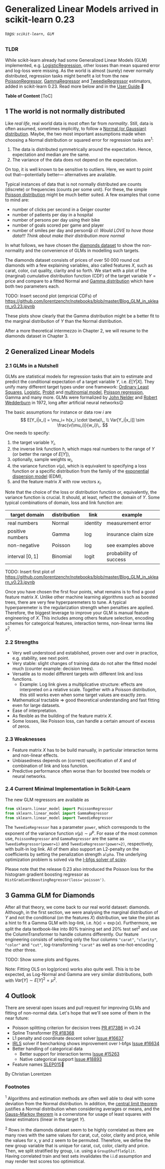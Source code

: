 # Generalized Linear Models arrived in scikit-learn 0.23

###### tags: `scikit-learn, GLM`

### TLDR

While scikit-learn already had some Generalized Linear Models (GLM) implemented, e.g. [LogisticRegression](https://scikit-learn.org/stable/modules/linear_model.html#logistic-regression), other losses than mean squared error and log-loss were missing.
As the world is almost (surely) never normally distributed, regression tasks might benefit a lot from the new [PoissonRegressor](https://scikit-learn.org/stable/modules/generated/sklearn.linear_model.PoissonRegressor.html#sklearn.linear_model.PoissonRegressor), [GammaRegressor](https://scikit-learn.org/stable/modules/generated/sklearn.linear_model.GammaRegressor.html#sklearn.linear_model.GammaRegressor) and [TweedieRegressor](https://scikit-learn.org/stable/modules/generated/sklearn.linear_model.TweedieRegressor.html#sklearn.linear_model.TweedieRegressor) estimators, added in scikit-learn 0.23. Read more below and in the [User Guide](https://scikit-learn.org/stable/modules/linear_model.html#generalized-linear-regression).🚀 

**Table of Content**
[ToC]


## 1 The world is not normally distributed

Like *real life*, real world data is most often far from *normality*.
Still, data is often assumed, sometimes implicitly, to follow a [Normal (or Gaussian) distribution](https://en.wikipedia.org/wiki/Normal_distribution).
Maybe, the two most important assumptions made when choosing a Normal distribution or squared error for regression tasks are<sup>1</sup>:

1. The data is distributed symmetrically around the expectation.
   Hence, expectation and median are the same.
2. The variance of the data does not depend on the expectation.

On top, it is well known to be sensitive to outliers.
Here, we want to point out that&mdash;potentially better&mdash; alternatives are available.

Typical instances of data that is not normally distributed are counts (discrete) or frequencies (counts per some unit).
For these, the simple [Poisson distribution](https://en.wikipedia.org/wiki/Poisson_distribution) might be much better suited. 
A few examples that come to mind are:

- number of clicks per second in a Geiger counter
- number of patients per day in a hospital
- number of persons per day using their bike
- number of goals scored per game and player
- number of smiles per day and person😃 *cl: Would LOVE to hove those data!!!* *Think about make their distribution more normal*

In what follows, we have chosen the [diamonds dataset](https://ggplot2.tidyverse.org/reference/diamonds.html) to show the non-normality and the convenience of GLMs in modelling such targets.

The diamonds dataset consists of prices of over 50 000 round cut diamonds with a few explaining variables, also called features $X$, such as carat, color, cut quality, clarity and so forth.
We start with a plot of the (marginal) cumulative distribution function (CDF) of the target variable $Y=\textrm{price}$ and compare to a fitted Normal and [Gamma distribution](https://en.wikipedia.org/wiki/Gamma_distribution) which have both two parameters each.

TODO: Insert second plot (empricial CDFs) of https://github.com/lorentzenchr/notebooks/blob/master/Blog_GLM_in_sklearn_v0.23.ipynb

These plots show clearly that the Gamma distribution might be a better fit to the marginal distribution of $Y$ than the Normal distribution.

After a more theoretical intermezzo in Chapter 2, we will resume to the diamonds dataset in Chapter 3.


## 2 Generalized Linear Models

### 2.1 GLMs in a Nutshell

GLMs are statistical models for regression tasks that aim to estimate and predict the conditional expectation of a target variable $Y$, i.e. $E[Y|X]$.
They unify many different target types under one framework: [Ordinary Least Squares](https://en.wikipedia.org/wiki/Ordinary_least_squares), [Logistic](https://en.wikipedia.org/wiki/Logistic_regression), [Probit](https://en.wikipedia.org/wiki/Probit_model) and [multinomial model](https://en.wikipedia.org/wiki/Multinomial_logistic_regression), [Poisson regression](https://en.wikipedia.org/wiki/Poisson_regression), Gamma and many more.
GLMs were formalized by [John Nelder](https://en.wikipedia.org/wiki/John_Nelder) and
[Robert Wedderburn](https://en.wikipedia.org/wiki/Robert_Wedderburn_(statistician)) in 1972, long after artificial neural networks😉

The basic assumptions for instance or data row $i$ are
$$
E[Y_i|x_i] = \mu_i= h(x_i \cdot \beta)\,,
\\
Var[Y_i|x_i]] \sim \frac{v(\mu_i)}{w_i}\,.
$$
One needs to specify:
1. the target variable $Y_i$,
2. the inverse link function $h$, which maps real numbers to the range of $Y$ (or better the range of $E[Y]$),
3. optionally, sample weights $w_i$,
4. the variance function $v(\mu)$, which is equivalent to specifying a loss function or a specific distribution from the family of the [exponential dispersion model](https://en.wikipedia.org/wiki/Exponential_dispersion_model) (EDM),
5. and the feature matrix $X$ with row vectors $x_i$.

Note that the choice of the loss or distribution function or, equivalently, the variance function is crucial. It should, at least, reflect the domain of $Y$.
Some typical combinations of domain, loss and link function are:

| target domain     | distribution | link     | example
| ----------------- | ------------ | -------- | ---------------------- |
| real numbers      | Normal       | identity | measurement error      |
| positive numbers  | Gamma        | log      | insurance claim size   |
| non-negative      | Poisson      | log      | see examples above     |
| interval $[0, 1]$ | Binomial     | logit    | probability of success |

TODO: Insert first plot of https://github.com/lorentzenchr/notebooks/blob/master/Blog_GLM_in_sklearn_v0.23.ipynb

Once you have chosen the first four points, what remains is to find a good feature matrix $X$.
Unlike other machine learning algorithms such as boosted trees, there are very few hyperparemeters to tune.
A typical hyperparemeter is the regularization strength when penalties are applied.
Therefore, the biggest leverage to improve your GLM is manual feature engineering of $X$.
This includes among others feature selection, encoding schemes for categorical features, interaction terms, non-linear terms like $x^2$.

### 2.2 Strengths
- Very well understood and established, proven over and over in practice, e.g. stability, see next point.
- Very stable: slight changes of training data do not alter the fitted model much (counter example: decision trees).
- Versatile as to model different targets with different link and loss functions.
  - Example: Log link gives a multiplicative structure: effects are interpreted on a relative scale.
    Together with a Poisson distribution, this still works even when some target values are exactly zero.
- Mathematical tractable => good theoretical understanding and fast fitting even for large datasets.
- Ease of interpretation.
- As flexible as the building of the feature matrix $X$.
- Some losses, like Poisson loss, can handle a certain amount of excess of zeros.

### 2.3 Weaknesses
- Feature matrix $X$ has to be build manually, in particular interaction terms and non-linear effects.
- Unbiasedness depends on (correct) specification of $X$ and of combination of link and loss function.
- Predictive performance often worse than for boosted tree models or neural networks.

### 2.4 Current Minimal Implementation in Scikit-Learn
The new GLM regressors are available as
```python
from sklearn.linear_model import PoissonRegressor
from sklearn.linear_model import GammaRegressor
from sklearn.linear_model import TweedieRegressor
```
The `TweedieRegressor` has a parameter `power`, which corresponds to the exponent of the variance function $v(\mu) \sim \mu^p$. For ease of the most common use, `PoissonRegressor` and `GammaRegressor` are the same as `TweedieRegressor(power=1)` and `TweedieRegressor(power=2)`, respectively, with built-in log link.
All of them also support an L2-penalty on the coefficients by setting the penalization strength `alpha`.
The underlying optimization problem is solved via the [l-bfgs solver of scipy](https://docs.scipy.org/doc/scipy/reference/optimize.minimize-lbfgsb.html#optimize-minimize-lbfgsb).

Please note that the release 0.23 also introduced the Poisson loss for the histogram gradient boosting regressor as `HistGradientBoostingRegressor(loss='poisson')`.

## 3 Gamma GLM for Diamonds

After all that theory, we come back to our real world dataset: diamonds.
Although, in the first section, we were analysing the marginal distribution of $Y$ and not the conditional (on the features $X$) distribution, we take the plot as a hint to fit a Gamma GLM with log-link, i.e. $h(x) = \exp(x)$. Furthermore, we split the data textbook-like into 80% training set and 20% test set<sup>2</sup> and use the ColumnTransformer to handle columns differently.
Our feature engineering consists of selecting only the four columns `"carat"`, `"clarity"`, `"color"` and `"cut"`, log-transforming `"carat"` as well as one-hot-encoding the other three.

TODO: Show some plots and figures.

Note: Fitting OLS on log(prices) works also quite well. This is to be expected, as Log-Normal and Gamma are very similar distributions, both with $Var[Y] \sim E[Y]^2 = \mu^2$.

## 4 Outlook

There are several open issues and pull request for improving GLMs and fitting of non-normal data. Let's hope that we'll see some of them in the near future:

- Poisson splitting criterion for decision trees [PR #17386](https://github.com/scikit-learn/scikit-learn/pull/17386) in v0.24
- Spline Transformer [PR #18368](https://github.com/scikit-learn/scikit-learn/pull/18368) 
- L1 penalty and coordinate descent solver [Issue #16637](https://github.com/scikit-learn/scikit-learn/issues/16637)
- [IRLS](https://en.wikipedia.org/wiki/Iteratively_reweighted_least_squares) solver if bencharking shows improvement over l-bfgs [Issue #16634](https://github.com/scikit-learn/scikit-learn/issues/16634)
- Better handling of categorical data
  - Better support for interaction terms [Issue #15263](https://github.com/scikit-learn/scikit-learn/issues/15263)
  - Native categorical support [Issue #18893](https://github.com/scikit-learn/scikit-learn/issues/18893)
- Feature names [SLEP015](https://github.com/scikit-learn/enhancement_proposals/pull/48)🎉


By Christian Lorentzen


### Footnotes

<sup>1</sup> Algorithms and estimation methods are often well able to deal with some deviation from the Normal distribution. In addition, the [central limit theorem](https://en.wikipedia.org/wiki/Central_limit_theorem) justifies a Normal distribution when considering averages or means, and the [Gauss–Markov theorem](https://en.wikipedia.org/wiki/Gauss%E2%80%93Markov_theorem) is a cornerstone for usage of least squares with linear estimators (linear in the target $Y$).

<sup>2</sup> Rows in the diamonds dataset seem to be highly correlated as there are many rows with the same values for carat, cut, color, clarity and price, while the values for x, y and z seem to be permuted.
Therefore, we define the new group variable that is unique for carat, cut, color, clarity and price.
Then, we split stratified by group, i.e. using a `GroupShuffleSplit`.<br>
Having correlated train and test sets invalidates the i.i.d assumption and may render test scores too optimistical.
